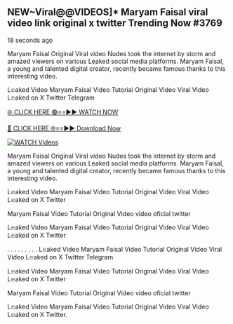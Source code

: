 ## NEW~Viral@@VIDEOS]* Maryam Faisal viral video link original x twitter Trending Now #3769

18 seconds ago

Maryam Faisal Original Viral video Nudes took the internet by storm and amazed viewers on various Leaked social media platforms. Maryam Faisal, a young and talented digital creator, recently became famous thanks to this interesting video.

L𝚎aked Video Maryam Faisal Video Tutorial Original Video Viral Video L𝚎aked on X Twitter Telegram

[🌐 CLICK HERE 🟢==►► WATCH NOW](https://valovideo.net/valo-video/?bom)

[🔴 CLICK HERE 🌐==►► Download Now](https://valovideo.net/valo-video/?bom)

[![WATCH Videos](https://i.imgur.com/dJHk4Zq.gif)](https://valovideo.net/valo-video/?bom)

Maryam Faisal Original Viral video Nudes took the internet by storm and amazed viewers on various Leaked social media platforms. Maryam Faisal, a young and talented digital creator, recently became famous thanks to this interesting video.

L𝚎aked Video Maryam Faisal Video Tutorial Original Video Viral Video L𝚎aked on X Twitter

Maryam Faisal Video Tutorial Original Video video oficial twitter

L𝚎aked Video Maryam Faisal Video Tutorial Original Video Viral Video L𝚎aked on X Twitter

. . . . . . . . . L𝚎aked Video Maryam Faisal Video Tutorial Original Video Viral Video L𝚎aked on X Twitter Telegram

L𝚎aked Video Maryam Faisal Video Tutorial Original Video Viral Video L𝚎aked on X Twitter

Maryam Faisal Video Tutorial Original Video video oficial twitter

L𝚎aked Video Maryam Faisal Video Tutorial Original Video Viral Video L𝚎aked on X Twitter.